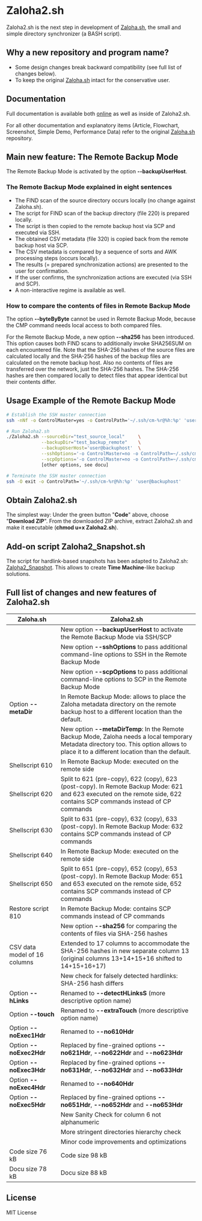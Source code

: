 # Zaloha2.sh

Zaloha2.sh is the next step in development of [Zaloha.sh](https://github.com/Fitus/Zaloha.sh), the small and simple directory synchronizer (a BASH script).

## Why a new repository and program name?

 * Some design changes break backward compatibility (see full list of changes below).
 * To keep the original [Zaloha.sh](https://github.com/Fitus/Zaloha.sh) intact for the conservative user.

## Documentation

Full documentation is available both [online](DOCUMENTATION.md) as well as inside of Zaloha2.sh.

For all other documentation and explanatory items (Article, Flowchart, Screenshot, Simple Demo, Performance Data) refer to the original
[Zaloha.sh](https://github.com/Fitus/Zaloha.sh) repository.

## Main new feature: The Remote Backup Mode

The Remote Backup Mode is activated by the option **--backupUserHost**.

### The Remote Backup Mode explained in eight sentences

 * The FIND scan of the source directory occurs locally (no change against Zaloha.sh).
 * The script for FIND scan of the backup directory (file 220) is prepared locally.
 * The script is then copied to the remote backup host via SCP and executed via SSH.
 * The obtained CSV metadata (file 320) is copied back from the remote backup host via SCP.
 * The CSV metadata is compared by a sequence of sorts and AWK processing steps (occurs locally).
 * The results (= prepared synchronization actions) are presented to the user for confirmation.
 * If the user confirms, the synchronization actions are executed (via SSH and SCP).
 * A non-interactive regime is available as well.

### How to compare the contents of files in Remote Backup Mode

The option **--byteByByte** cannot be used in Remote Backup Mode, because the CMP command needs local access to both compared files.

For the Remote Backup Mode, a new option **--sha256** has been introduced. This option causes both FIND scans to additionally
invoke SHA256SUM on each encountered file. Note that the SHA-256 hashes of the source files are calculated locally and the
SHA-256 hashes of the backup files are calculated on the remote backup host. Also no contents of files are transferred
over the network, just the SHA-256 hashes. The SHA-256 hashes are then compared locally to detect files that appear identical
but their contents differ.

## Usage Example of the Remote Backup Mode

```bash
# Establish the SSH master connection
ssh -nNf -o ControlMaster=yes -o ControlPath='~/.ssh/cm-%r@%h:%p' 'user@backuphost'

# Run Zaloha2.sh
./Zaloha2.sh --sourceDir="test_source_local"     \
             --backupDir="test_backup_remote"    \
             --backupUserHost='user@backuphost'  \
             --sshOptions='-o ControlMaster=no -o ControlPath=~/.ssh/cm-%r@%h:%p'     \
             --scpOptions='-o ControlMaster=no -o ControlPath=~/.ssh/cm-%r@%h:%p -T'  \
             [other options, see docu]

# Terminate the SSH master connection
ssh -O exit -o ControlPath='~/.ssh/cm-%r@%h:%p' 'user@backuphost'
```

## Obtain Zaloha2.sh

The simplest way: Under the green button "<b>Code</b>" above, choose "<b>Download ZIP</b>".
From the downloaded ZIP archive, extract Zaloha2.sh and make it executable (<b>chmod u+x Zaloha2.sh</b>).

## Add-on script Zaloha2_Snapshot.sh

The script for hardlink-based snapshots has been adapted to Zaloha2.sh: [Zaloha2_Snapshot](https://github.com/Fitus/Zaloha2_Snapshot.sh).
This allows to create **Time&nbsp;Machine**-like backup solutions.

## Full list of changes and new features of Zaloha2.sh

Zaloha.sh | Zaloha2.sh
--------- | ----------
&nbsp; | New option **--backupUserHost** to activate the Remote Backup Mode via SSH/SCP
&nbsp; | New option **--sshOptions** to pass additional command-line options to SSH in the Remote Backup Mode
&nbsp; | New option **--scpOptions** to pass additional command-line options to SCP in the Remote Backup Mode
Option **--metaDir** | In Remote Backup Mode: allows to place the Zaloha metadata directory on the remote backup host to a different location than the default.
&nbsp; | New option **--metaDirTemp**: In the Remote Backup Mode, Zaloha needs a local temporary Metadata directory too. This option allows to place it to a different location than the default.
Shellscript 610 | In Remote Backup Mode: executed on the remote side
Shellscript 620 | Split to 621 (pre-copy), 622 (copy), 623 (post-copy). In Remote Backup Mode: 621 and 623 executed on the remote side, 622 contains SCP commands instead of CP commands
Shellscript 630 | Split to 631 (pre-copy), 632 (copy), 633 (post-copy). In Remote Backup Mode: 632 contains SCP commands instead of CP commands
Shellscript 640 | In Remote Backup Mode: executed on the remote side
Shellscript 650 | Split to 651 (pre-copy), 652 (copy), 653 (post-copy). In Remote Backup Mode: 651 and 653 executed on the remote side, 652 contains SCP commands instead of CP commands
Restore script 810 | In Remote Backup Mode: contains SCP commands instead of CP commands
&nbsp; | New option **--sha256** for comparing the contents of files via SHA-256 hashes
CSV data model of 16 columns | Extended to 17 columns to accommodate the SHA-256 hashes in new separate column 13 (original columns 13+14+15+16 shifted to 14+15+16+17)
&nbsp; | New check for falsely detected hardlinks: SHA-256 hash differs
Option **--hLinks** | Renamed to **--detectHLinksS** (more descriptive option name)
Option **--touch** | Renamed to **--extraTouch** (more descriptive option name)
Option **--noExec1Hdr** | Renamed to **--no610Hdr**
Option **--noExec2Hdr** | Replaced by fine-grained options **--no621Hdr**, **--no622Hdr** and **--no623Hdr**
Option **--noExec3Hdr** | Replaced by fine-grained options **--no631Hdr**, **--no632Hdr** and **--no633Hdr**
Option **--noExec4Hdr** | Renamed to **--no640Hdr**
Option **--noExec5Hdr** | Replaced by fine-grained options **--no651Hdr**, **--no652Hdr** and **--no653Hdr**
&nbsp; | New Sanity Check for column 6 not alphanumeric
&nbsp; | More stringent directories hierarchy check
&nbsp; | Minor code improvements and optimizations
Code size 76 kB | Code size 98 kB
Docu size 78 kB | Docu size 88 kB

## License
MIT License
